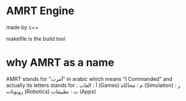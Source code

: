 # AMRT Engine

made by c++ 

makefile is the build tool

# why AMRT as a name 

AMRT stands for "أمرت" in arabic which means "I Commanded"
and actually its letters stands for :
أ : العاب (Games)
م : محاكاة (Simulation)
ر : روبوتات (Robotics)
ت : تطبيقات (Apps)